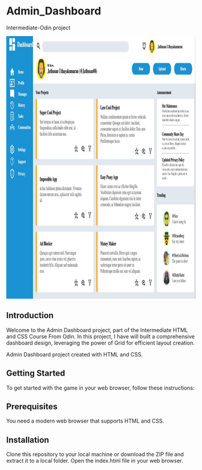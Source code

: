 # Admin_Dashboard

Intermediate-Odin project

<img src="image.png" alt="Alt text" width="1000" height="700">

## Introduction

Welcome to the Admin Dashboard project, part of the Intermediate HTML and CSS Course From Odin. In this project, I have will built a comprehensive dashboard design, leveraging the power of Grid for efficient layout creation.

Admin Dashboard project created with HTML and CSS.

## Getting Started

To get started with the game in your web browser, follow these instructions:

## Prerequisites

You need a modern web browser that supports HTML and CSS.

## Installation

Clone this repository to your local machine or download the ZIP file and extract it to a local folder. Open the index.html file in your web browser.
